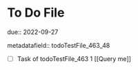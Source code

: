 # To Do File

due:: 2022-09-27

metadatafield:: todoTestFile_463_48

- [ ] Task of todoTestFile_463 1 [[Query me]]

